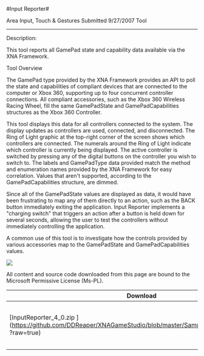 #Input Reporter#

Area
Input, Touch & Gestures
Submitted
9/27/2007
Tool

---

Description: 

This tool reports all GamePad state and capability data available via the XNA Framework.
 
Tool Overview
 
The GamePad type provided by the XNA Framework provides an API to poll the state and capabilities of compliant devices that are connected to the computer or Xbox 360, supporting up to four concurrent controller connections. All compliant accessories, such as the Xbox 360 Wireless Racing Wheel, fill the same GamePadState and GamePadCapabilities structures as the Xbox 360 Controller.
 
This tool displays this data for all controllers connected to the system. The display updates as controllers are used, connected, and disconnected. The Ring of Light graphic at the top-right corner of the screen shows which controllers are connected. The numerals around the Ring of Light indicate which controller is currently being displayed. The active controller is switched by pressing any of the digital buttons on the controller you wish to switch to. The labels and GamePadType data provided match the method and enumeration names provided by the XNA Framework for easy correlation. Values that aren't supported, according to the GamePadCapabilities structure, are dimmed.
 
Since all of the GamePadState values are displayed as data, it would have been frustrating to map any of them directly to an action, such as the BACK button immediately exiting the application. Input Reporter implements a "charging switch" that triggers an action after a button is held down for several seconds, allowing the user to test the controllers without immediately controlling the application.
 
A common use of this tool is to investigate how the controls provided by various accessories map to the GamePadState and GamePadCapabilities values.

![](https://github.com/DDReaper/XNAGameStudio/blob/master/Images/XNA_Input-Reporter_01_small.jpg)


All content and source code downloaded from this page are bound to the Microsoft Permissive License (Ms-PL).

 
Download | Size | Description
---|---|---|
[InputReporter_4_0.zip ](https://github.com/DDReaper/XNAGameStudio/blob/master/Samples/InputReporter_4_0.zip ?raw=true)| 0.13MB | Source code and assets for the Input Reporter Tool. 